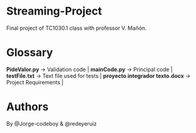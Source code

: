 # Streaming-Project
Final project of TC1030.1 class with professor V. Mañón.


# Glossary
**PideValor.py** -> Validation code |
**mainCode.py**  -> Principal code |
**testFile.txt** -> Text file used for tests |
**proyecto integrador texto.docx** -> Project Requirements |

# Authors
By @Jorge-codeboy & @redeyeruiz
